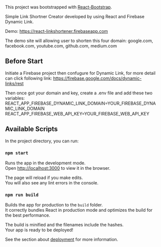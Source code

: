 This project was bootstrapped with [React-Bootstrap](https://github.com/react-bootstrap/react-bootstrap).

Simple Link Shortner Creator developed by using React and Firebase Dynamic Link.

Demo: https://react-linkshortener.firebaseapp.com

The demo site will allowing user to shorten this four domain: google.com, facebook.com, youtube.com, github.com, medium.com

## Before Start
Initiate a Firebase project then confugure for Dynamic Link, for more detail can click following link:
https://firebase.google.com/docs/dynamic-links/rest

Then once got your domain and key, create a .env file and add these two variables:
REACT_APP_FIREBASE_DYNAMIC_LINK_DOMAIN=YOUR_FIREBASE_DYNAMIC_LINK_DOMAIN
REACT_APP_FIREBASE_WEB_API_KEY=YOUR_FIREBASE_WEB_API_KEY

## Available Scripts

In the project directory, you can run:

### `npm start`

Runs the app in the development mode.<br />
Open [http://localhost:3000](http://localhost:3000) to view it in the browser.

The page will reload if you make edits.<br />
You will also see any lint errors in the console.

### `npm run build`

Builds the app for production to the `build` folder.<br />
It correctly bundles React in production mode and optimizes the build for the best performance.

The build is minified and the filenames include the hashes.<br />
Your app is ready to be deployed!

See the section about [deployment](https://facebook.github.io/create-react-app/docs/deployment) for more information.
